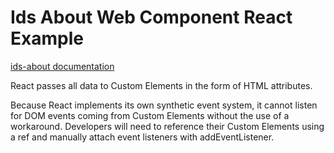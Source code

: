 # Ids About Web Component React Example

[ids-about documentation](https://github.com/infor-design/enterprise-wc/blob/main/src/components/ids-about/README.md)

React passes all data to Custom Elements in the form of HTML attributes.

Because React implements its own synthetic event system, it cannot listen for DOM events coming from Custom Elements without the use of a workaround. Developers will need to reference their Custom Elements using a ref and manually attach event listeners with addEventListener.
